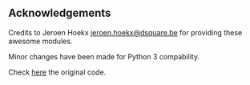 ## Acknowledgements

Credits to Jeroen Hoekx <jeroen.hoekx@dsquare.be> for providing these awesome modules.

Minor changes have been made for Python 3 compability.

Check [here](https://github.com/ansible-provisioning/ansible-provisioning/tree/master/library) the original code.
